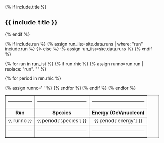 {% if include.title %}
## {{ include.title }}
{% endif %}

<table width="100%" border="1">
<tr><td><hr/></td><td><hr/></td><td><hr/></td></tr>
<tr>
<th style="text-align:center">Run</th>
<th style="text-align:center">Species</th>
<th style="text-align:center">Energy (GeV/nucleon)</th>
</tr>

{% if include.run %}
{% assign run_list=site.data.runs | where: "run", include.run %}
{% else %}
{% assign run_list=site.data.runs %}
{% endif %}

{% for run in run_list %}
{% if run.rhic %}
{% assign runno=run.run | replace: "run", "" %}

{% for period in run.rhic %}
<tr>
<td style="text-align:center">{{ runno }}</td>
<td style="text-align:center">{{ period['species'] }}</td>
<td style="text-align:center">{{ period['energy'] }}</td>
</tr>
{% assign runno=' ' %}
{% endfor %}

<tr><td><hr/></td><td><hr/></td><td><hr/></td></tr>
{% endif %}
{% endfor %}
</table>